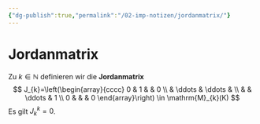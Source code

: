 ```yaml
---
{"dg-publish":true,"permalink":"/02-imp-notizen/jordanmatrix/"}
---
```


# Jordanmatrix
Zu $k \in \mathbb{N}$ definieren wir die **Jordanmatrix**
$$
J_{k}=\left(\begin{array}{cccc}
0 & 1 & & 0 \\
& \ddots & \ddots & \\
& & \ddots & 1 \\
0 & & & 0
\end{array}\right) \in \mathrm{M}_{k}(K)
$$
Es gilt $J_{k}^{k}=0$.
